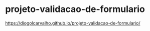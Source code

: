 # projeto-validacao-de-formulario
 
https://diogolcarvalho.github.io/projeto-validacao-de-formulario/
